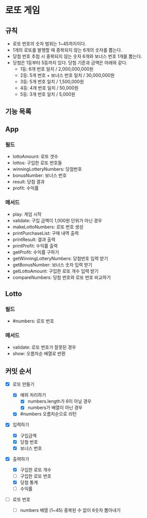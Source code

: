 # 로또 게임

## 규칙

- 로또 번호의 숫자 범위는 1~45까지이다.
- 1개의 로또를 발행할 때 중복되지 않는 6개의 숫자를 뽑는다.
- 당첨 번호 추첨 시 중복되지 않는 숫자 6개와 보너스 번호 1개를 뽑는다.
- 당첨은 1등부터 5등까지 있다. 당첨 기준과 금액은 아래와 같다.
  - 1등: 6개 번호 일치 / 2,000,000,000원
  - 2등: 5개 번호 + 보너스 번호 일치 / 30,000,000원
  - 3등: 5개 번호 일치 / 1,500,000원
  - 4등: 4개 번호 일치 / 50,000원
  - 5등: 3개 번호 일치 / 5,000원

## 기능 목록

## App

### 필드

- lottoAmount: 로또 갯수
- lottos: 구입한 로또 번호들
- winningLotteryNumbers: 당점번호
- bonusNumber: 보너스 번호
- result: 당첨 결과
- profit: 수익률

### 메서드

- play: 게임 시작
- validate: 구입 금액이 1,000원 단위가 아닌 경우
- makeLottoNumbers: 로또 번호 생성
- printPurchaseList: 구매 내역 출력
- printResult: 결과 출력
- printProfit: 수익률 출력
- getProfit: 수익률 구하기
- getWinningLotteryNumbers: 당첨번호 입력 받기
- getBonusNumber: 보너스 숫자 입력 받기
- getLottoAmount: 구입한 로또 개수 입력 받기
- compareNumbers: 당첨 번호와 로또 번호 비교하기

## Lotto

### 필드

- #numbers: 로또 번호

### 메서드

- validate: 로또 번호가 잘못된 경우
- show: 오름차순 배열로 반환

## 커밋 순서

- [x] 로또 만들기

  - [x] 예외 처리하기
    - [x] numbers.length가 6이 아닐 경우
    - [x] numbers가 배열이 아닌 경우
  - [x] #numbers 오름차순으로 리턴

- [x] 입력하기

  - [x] 구입금액
  - [x] 당첨 번호
  - [x] 보너스 번호

- [x] 출력하기

  - [x] 구입한 로또 개수
  - [ ] 구입한 로또 번호
  - [x] 당첨 통계
  - [ ] 수익률

- [ ] 로또 번호
  - [ ] numbers 배열 (1~45) 중복된 수 없이 6숫자 뽑아내기
